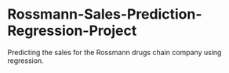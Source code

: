 # Rossmann-Sales-Prediction-Regression-Project
Predicting the sales for the Rossmann drugs chain company using regression.
